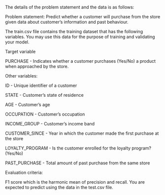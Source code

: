 The details of the problem statement and the data is as follows:

 

Problem statement: Predict whether a customer will purchase from the store given data about customer’s information and past behaviour.

 

The train.csv file contains the training dataset that has the following variables. You may use this data for the purpose of training and validating your model.

 

Target variable

PURCHASE - Indicates whether a customer purchases (Yes/No) a product when approached by the store.

 

Other variables:

ID - Unique identifier of a customer

STATE - Customer’s state of residence

AGE - Customer’s age

OCCUPATION - Customer’s occupation

INCOME_GROUP - Customer’s income band

CUSTOMER_SINCE - Year in which the customer made the first purchase at the store

LOYALTY_PROGRAM - Is the customer enrolled for the loyalty program? (Yes/No)

PAST_PURCHASE - Total amount of past purchase from the same store

 

Evaluation criteria:

F1 score which is the harmonic mean of precision and recall. You are expected to predict using the data in the test.csv file.
